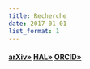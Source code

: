 ```yaml
---
title: Recherche
date: 2017-01-01
list_format: 1
---
```


#### [arXiv»](https://arxiv.org/a/idrissi_n_1.html) [HAL»](https://cv.archives-ouvertes.fr/najib-idrissi) [ORCID»](https://orcid.org/0000-0001-7288-6726)
